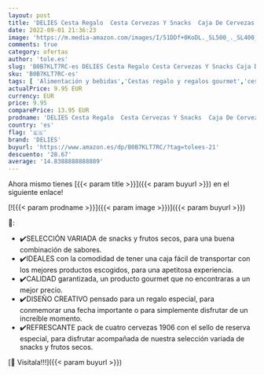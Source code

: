 ```yaml
---
layout: post
title: 'DELIES Cesta Regalo  Cesta Cervezas Y Snacks  Caja De Cervezas 1906 Reserva Especial Para Regalo  Caja De Snacks Para Regalo  Cestas Regalo  Regalos Especiales  Cestas Originales '
date: 2022-09-01 21:36:23
image: 'https://m.media-amazon.com/images/I/51DDf+0KoDL._SL500_._SL400_.jpg'
comments: true
category: ofertas
author: 'tole.es'
slug: 'B0B7KLT7RC-es DELIES Cesta Regalo Cesta Cervezas Y Snacks Caja De...'
sku: 'B0B7KLT7RC-es'
tags: [ 'Alimentación y bebidas','Cestas regalo y regalos gourmet','cesta','delies','regalo','🇪🇸', ]
actualPrice: 9.95 EUR
currency: EUR
price: 9.95
comparePrice: 13.95 EUR
prodname: 'DELIES Cesta Regalo  Cesta Cervezas Y Snacks  Caja De Cervezas 1906 Reserva Especial Para Regalo  Caja De Snacks Para Regalo  Cestas Regalo  Regalos Especiales  Cestas Originales '
country: 'es'
flag: '🇪🇸'
brand: 'DELIES'
buyurl: 'https://www.amazon.es/dp/B0B7KLT7RC/?tag=tolees-21'
descuento: '28.67'
average: '14.8388888888889'
---
```


Ahora mismo tienes [{{< param title >}}]({{< param buyurl >}}) en el siguiente enlace!

[![{{< param prodname >}}]({{< param image >}})]({{< param buyurl >}})

🔎:

- ✔️SELECCIÓN VARIADA de snacks y frutos secos, para una buena combinación de sabores.
- ✔️IDEALES con la comodidad de tener una caja fácil de transportar con los mejores productos escogidos, para una apetitosa experiencia.
- ✔️CALIDAD garantizada, un producto gourmet que no encontraras a un mejor precio.
- ✔️DISEÑO CREATIVO pensado para un regalo especial, para conmemorar una fecha importante o para simplemente disfrutar de un increíble momento.
- ✔️REFRESCANTE pack de cuatro cervezas 1906 con el sello de reserva especial, para disfrutar acompañada de nuestra selección variada de snacks y frutos secos.

[🛒 Visítala!!!]({{< param buyurl >}})
